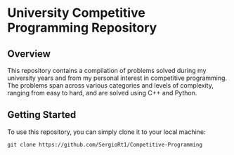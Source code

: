# University Competitive Programming Repository

## Overview
This repository contains a compilation of problems solved during my university years and from my personal interest in competitive programming. The problems span across various categories and levels of complexity, ranging from easy to hard, and are solved using C++ and Python.

## Getting Started
To use this repository, you can simply clone it to your local machine:

```
git clone https://github.com/SergioRt1/Competitive-Programming
```

